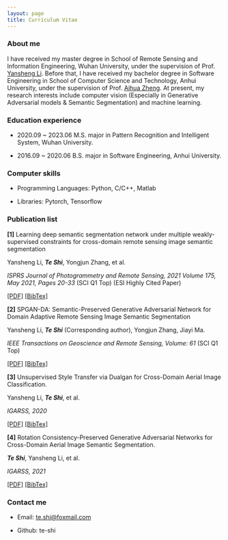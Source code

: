 ```yaml
---
layout: page
title: Curriculum Vitae 
---
```

### About me

I have received my master degree in School of Remote Sensing and Information Engineering, Wuhan University, under the supervision of Prof. <a href="http://jszy.whu.edu.cn/liyansheng/zh_CN/index.htm">Yansheng Li</a>. Before that, I have received my bachelor degree in Software Engineering in School of Computer Science and Technology, Anhui University, under the supervision of Prof. <a href="https://aihuazheng.github.io/">Aihua Zheng</a>. At present, my research interests include computer vision (Especially in Generative Adversarial models & Semantic Segmentation) and machine learning.


### Education experience

* 2020.09 ~ 2023.06 M.S. major in Pattern Recognition and Intelligent System, Wuhan University.

* 2016.09 ~ 2020.06 B.S. major in Software Engineering, Anhui University.	


### Computer skills

* Programming Languages: Python, C/C++,  Matlab

* Libraries: Pytorch, Tensorflow

### Publication list

**[1]** Learning deep semantic segmentation network under multiple weakly-supervised constraints for cross-domain remote sensing image semantic segmentation

Yansheng Li, ***Te Shi***, Yongjun Zhang, et al.

*ISPRS Journal of Photogrammetry and Remote Sensing, 2021 Volume 175, May 2021, Pages 20-33*	(SCI Q1 Top) (ESI Highly Cited Paper)

[[PDF]](./fiels/ISPRS_JPRS_2021.pdf) [[BibTex]](./fiels/SPGAN-DA.html)

**[2]** SPGAN-DA: Semantic-Preserved Generative Adversarial Network for Domain Adaptive Remote Sensing Image Semantic Segmentation

Yansheng Li, ***Te Shi*** (Corresponding author), Yongjun Zhang, Jiayi Ma.

*IEEE Transactions on Geoscience and Remote Sensing, Volume: 61*	(SCI Q1 Top)

[[PDF]](./fiels/SPGAN-DA-TGRS.pdf) [[BibTex]](./fiels/SPGAN-DA.html)

**[3]**  Unsupervised Style Transfer via Dualgan for Cross-Domain Aerial Image Classification. 

Yansheng Li, ***Te Shi***, et al.

*IGARSS, 2020*

[[PDF]](./fiels/IGARSS2020.pdf) [[BibTex]](./fiels/IGARSS2020.html)

**[4]**  Rotation Consistency-Preserved Generative Adversarial Networks for Cross-Domain Aerial Image Semantic Segmentation. 

***Te Shi***, Yansheng Li, et al.

*IGARSS, 2021*

[[PDF]](./fiels/IGARSS2021.pdf) [[BibTex]](./fiels/IGARSS2021.html)

### Contact me  

* Email: te.shi@foxmail.com   

* Github: te-shi    





